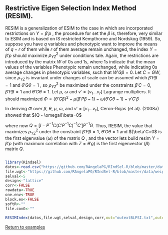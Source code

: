 ## Restrictive Eigen Selection Index Method (RESIM).

RESIM is a generalization of ESIM to the case in which are incorporated restrictions on $Y ={\beta'p}$ , the procedure for set the $\beta$ is, therefore, very similar to ESIM and is based on IS restricted Kempthorne and Nordskog (1959). So, suppose you have $q$ variables and phenotypic want to improve the means of $q-r$ of them while $r$ of them average remain unchanged, the index $Y=\beta'p$ should maximize $\rho_{YZ}^2$ under conditions tale. Again, the restrictions are introduced by the matrix $W$ of 0s and 1s, where 1s indicate that the mean values of the variables Phenotypic remain unchanged, while indicating 0s average changes in phenotypic variables, such that $W'G \beta =0$. Let $C=GW$, since $\rho_{YZ}$ is invariant under changes of scale can be assumed which $\beta'P \beta=1$ and $\theta'G \theta=1$ , so $\rho_{YZ}^2$ be maximized under the constraints $\beta'C=0$, $\beta'P \beta=1$ and $\theta'G \theta=1$. Let $\mu$, $\omega$ and $v'=[v_1 ... v_r]$ Lagrange multipliers. It should maximized $\Phi=(\theta'G\beta)^2 - \mu (\beta'P\beta-1) - \omega (\theta'G\theta-1)-v'C'\beta$

In deriving $\Phi$ over $\beta$, $\theta$, $\mu$, $\omega$, and $v'=[v_1 ... v_r]$, Ceron-Rojas {et al}. (2008a) showed that $(Q - \omegaI)\beta=0$

where now $Q=[I-P^{-1}C(C'P^{-1}C)^{-1}C']P^{-1}G$. Thus, RESIM, the value that maximizes $\rho_{YZ}^2$ under the constraint $\beta'P \beta=1$, $\theta'G \theta= 1$ and ${\beta'C=0$ is the first eigenvalue ($\omega$) of the matrix $Q$ , and the vector lets build resim $Y=\beta'p$ (with maximum correlation with $Z=\theta'g$) is the first eigenvector ($\beta$) matrix $Q$.

```R

library(Rindsel)
datos<-read.csv("https://github.com/RAngelaPG/RIndSel-R/blob/master/data/C1_PSI_05_Phen.csv",header=T,na.strings=c(NA,"."."-")) #Raw data to analized.
file.wgt<-"https://github.com/RAngelaPG/RIndSel-R/blob/master/data/weigth_C1_PSI.csv")   #name of the file where we write the economic weights and restrictions. 
selval<-5                                                                                    #Selection intensity.
design<-"lattice"                                                                            #Experimental design.
corr<-FALSE                                                                                  #You can decide if you want to work with the correlation matrix instead of variance and covariance matrix.
rawdata<-TRUE                                                                                #By default is TRUE when you are using design option "lattice" or "rcbd", use FALSE for design option "AdjMeans".
one.env<-TRUE                                                                                #Use FALSE for multienviromrent trials.
block.ex<-FALSE                                                                              #Use FALSE always.
softR<-""                                                                                    #Use "" always.
file.covG<-""                                                                                #When design is "AdjMeans" and rawdata is FALSE, write the location of your variance and covariance matrix csv file.

RESIMIndex(datos,file.wgt,selval,design,corr,out="outextBLPSI.txt",outcsv="outBLPSI.csv",rawdata,one.env,block.ex,softR,file.covG)

```
[Return to examples](https://github.com/RAngelaPG/RIndSel-R/blob/master/Readme.md)
